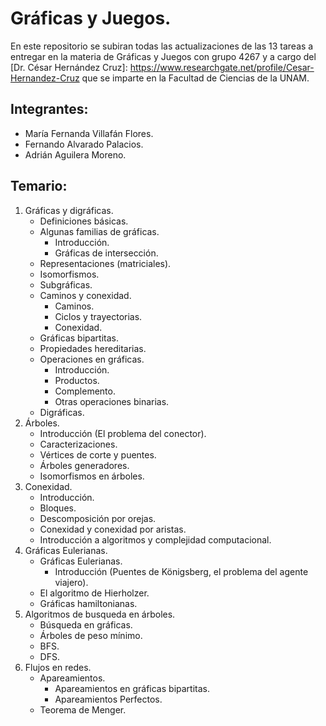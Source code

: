 # Gráficas y Juegos.
En este repositorio se subiran todas las actualizaciones de las 13 tareas a entregar
en la materia de Gráficas y Juegos con grupo 4267 y a cargo del [Dr. César Hernández
Cruz]: https://www.researchgate.net/profile/Cesar-Hernandez-Cruz  que se imparte en
la Facultad de Ciencias de la UNAM.
## Integrantes:
* María Fernanda Villafán Flores.
* Fernando Alvarado Palacios.
* Adrián Aguilera Moreno.
## Temario:
1. Gráficas y digráficas.
   * Definiciones básicas.
   * Algunas familias de gráficas.
     * Introducción.
     *	Gráficas de intersección.
   * Representaciones (matriciales).
   * Isomorfismos.
   * Subgráficas.
   * Caminos y conexidad.
     * Caminos.
     * Ciclos y trayectorias.
     * Conexidad.
   * Gráficas bipartitas.
   * Propiedades hereditarias.
   * Operaciones en gráficas.
     * Introducción.
     * Productos.
     * Complemento.
     * Otras operaciones binarias.
   * Digráficas.
2. Árboles.
   * Introducción (El problema del conector).
   * Caracterizaciones.
   * Vértices de corte y puentes.
   * Árboles generadores.
   * Isomorfismos en árboles.
3. Conexidad.
   * Introducción.
   * Bloques.
   * Descomposición por orejas.
   * Conexidad y conexidad por aristas.
   * Introducción a algoritmos y complejidad computacional.
4. Gráficas Eulerianas.
   * Gráficas Eulerianas.
     * Introducción (Puentes de Königsberg, el problema del agente viajero). 
   * El algoritmo de Hierholzer.
   * Gráficas hamiltonianas.
5. Algoritmos de busqueda en árboles.
   * Búsqueda en gráficas.
   * Árboles de peso mínimo.
   * BFS.
   * DFS.
6. Flujos en redes.
   * Apareamientos.
     * Apareamientos en gráficas bipartitas.
     * Apareamientos Perfectos.
   * Teorema de Menger.
